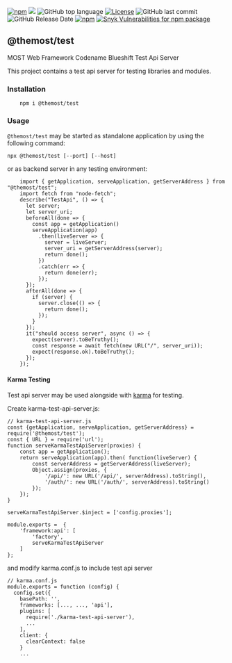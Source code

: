 [![npm](https://img.shields.io/npm/v/@themost%2Ftest.svg)](https://www.npmjs.com/package/@themost%2Ftest)
![](https://github.com/themost-framework/themost-test/workflows/test/badge.svg) 
![GitHub top language](https://img.shields.io/github/languages/top/themost-framework/test)
[![License](https://img.shields.io/npm/l/@themost/test)](https://github.com/themost-framework/test/blob/master/LICENSE)
![GitHub last commit](https://img.shields.io/github/last-commit/themost-framework/test)
![GitHub Release Date](https://img.shields.io/github/release-date/themost-framework/test)
[![npm](https://img.shields.io/npm/dw/@themost/test)](https://www.npmjs.com/package/@themost%2Ftest)
[![Snyk Vulnerabilities for npm package](https://img.shields.io/snyk/vulnerabilities/npm/@themost/test)](https://snyk.io/vuln/npm:%40themost%2Ftest)

## @themost/test
MOST Web Framework Codename Blueshift Test Api Server

This project contains a test api server for testing libraries and modules.

### Installation

        npm i @themost/test
        
### Usage

`@themost/test` may be started as standalone application by using the following command:

    npx @themost/test [--port] [--host]

or as backend server in any testing environment:

        import { getApplication, serveApplication, getServerAddress } from "@themost/test";
        import fetch from "node-fetch";
        describe("TestApi", () => {
          let server;
          let server_uri;
          beforeAll(done => {
            const app = getApplication()
            serveApplication(app)
              .then(liveServer => {
                server = liveServer;
                server_uri = getServerAddress(server);
                return done();
              })
              .catch(err => {
                return done(err);
              });
          });
          afterAll(done => {
            if (server) {
              server.close(() => {
                return done();
              });
            }
          });
          it("should access server", async () => {
            expect(server).toBeTruthy();
            const response = await fetch(new URL("/", server_uri));
            expect(response.ok).toBeTruthy();
          });
        });

#### Karma Testing

Test api server may be used alongside with [karma](https://github.com/karma-runner/karma) for testing.

Create karma-test-api-server.js:

    // karma-test-api-server.js
    const {getApplication, serveApplication, getServerAddress} = require('@themost/test');
    const { URL } = require('url');
    function serveKarmaTestApiServer(proxies) {
        const app = getApplication();
        return serveApplication(app).then( function(liveServer) {
            const serverAddress = getServerAddress(liveServer);
            Object.assign(proxies, {
                '/api/': new URL('/api/', serverAddress).toString(),
                '/auth/': new URL('/auth/', serverAddress).toString()
            });
        });
    }
    
    serveKarmaTestApiServer.$inject = ['config.proxies'];
    
    module.exports =  {
        'framework:api': [
            'factory',
            serveKarmaTestApiServer
        ]
    };

and modify karma.conf.js to include test api server

    // karma.conf.js
    module.exports = function (config) {
      config.set({
        basePath: '',
        frameworks: [..., ..., 'api'],
        plugins: [
          require('./karma-test-api-server'),
          ...
        ],
        client: {
          clearContext: false
        }
        ...
        
